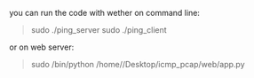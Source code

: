 you can run the code with wether on command line:

>sudo ./ping_server
>sudo ./ping_client <server-ip><destination-ip>

or on web server:

>sudo /bin/python /home/<user-name>/Desktop/icmp_pcap/web/app.py
